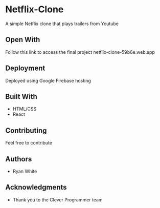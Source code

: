 # Netflix-Clone
A simple Netflix clone that plays trailers from Youtube 

## Open With
Follow this link to access the final project netflix-clone-59b6e.web.app

## Deployment
Deployed using Google Firebase hosting

## Built With
* HTML/CSS
* React

## Contributing
Feel free to contribute 

## Authors
* Ryan White

## Acknowledgments 
* Thank you to the Clever Programmer team
